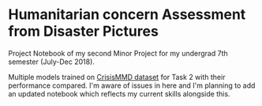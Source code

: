 # Humanitarian concern Assessment from Disaster Pictures

Project Notebook of my second Minor Project for my undergrad 7th semester (July-Dec 2018).

Multiple models trained on [CrisisMMD dataset](https://crisisnlp.qcri.org/crisismmd) for Task 2 with their performance compared. I'm aware of issues in here and I'm planning to add an updated notebook which reflects my current skills alongside this.
